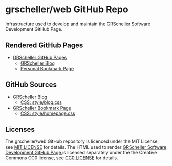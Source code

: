 # grscheller/web GitHub Repo

Infrastructure used to develop and maintain the GRScheller Software
Development GitHub Page.

## Rendered GitHub Pages

- [GRScheller GitHub Pages](https://grscheller.github.io/web)
  - [GRScheller Blog](https://grscheller.github.io/web/blog.html)
  - [Personal Bookmark Page](https://grscheller.github.io/web/bookmark.html)

## GitHub Sources

- [GRScheller Blog](src/blog.md)
  - [CSS: style/blog.css](docs/style/blog.css)
- [GRScheller Bookmark Page](docs/bookmark.html)
  - [CSS: style/homepage.css](docs/style/bookmark.css)

## Licenses

The grscheller/web GitHub repository is licenced under the MIT License,
see [MIT LICENSE](LICENSE) for details. The HTML used to render
[GRScheller Software Development GitHub Page ](https://grscheller.github.io/web/)
is licensed separately under the the Creative Commons CC0 license, see
[CC0 LICENSE](docs/LICENSE.txt) for details.
